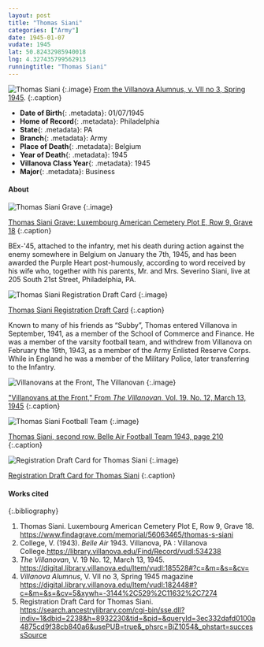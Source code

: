 ```yaml
---
layout: post
title: "Thomas Siani"
categories: ["Army"]
date: 1945-01-07
vudate: 1945
lat: 50.82432985940018
lng: 4.327435799562913
runningtitle: "Thomas Siani"
---
```


![Thomas Siani](images/SianiThomas_VillanovaAlumnus_1.jpg)
  {:.image}
[From the Villanova Alumnus, v. VII no 3, Spring 1945](https://digital.library.villanova.edu/Item/vudl:182448#?c=&m=&s=&cv=5&xywh=-3144%2C529%2C11632%2C7274).
  {:.caption}

* **Date of Birth**{: .metadata}: 01/07/1945
* **Home of Record**{: .metadata}: Philadelphia
* **State**{: .metadata}: PA
* **Branch**{: .metadata}: Army
* **Place of Death**{: .metadata}: Belgium
* **Year of Death**{: .metadata}: 1945
* **Villanova Class Year**{: .metadata}: 1945
* **Major**{: .metadata}: Business


#### About

![Thomas Siani Grave](images/SianiThomasGrave_3.jpg)
  {:.image}

[Thomas Siani Grave: Luxembourg American Cemetery Plot E, Row 9, Grave 18](https://www.findagrave.com/memorial/56063465/thomas-s-siani)
  {:.caption}

BEx-'45, attached to the infantry, met his death during action against the enemy somewhere in Belgium on January the 7th, 1945, and has been awarded the Purple Heart post-humously, according to word received by his wife who, together with his parents, Mr. and Mrs. Severino Siani, live at 205 South 21st Street, Philadelphia, PA.

![Thomas Siani Registration Draft Card](images/SianiThomas_HeadstoneInscription_2.jpg)
  {:.image}

[Thomas Siani Registration Draft Card](https://search.ancestrylibrary.com/cgi-bin/sse.dll?indiv=1&dbid=2238&h=8932230&tid=&pid=&queryId=3ec332dafd0100a4875cd9f38cb840a6&usePUB=true&_phsrc=BjZ1054&_phstart=successSource)
  {:.caption}

Known to many of his friends as “Subby”, Thomas entered Villanova in September, 1941, as a member of the School of Commerce and Finance. He was a member of the varsity football team, and withdrew from Villanova on February the 19th, 1943, as a member of the Army Enlisted Reserve Corps. While in England he was a member of the Military Police, later transferring to the Infantry.

![Villanovans at the Front, The Villanovan](images/SianiThomas_TheVillanovan_4.png)
  {:.image}

["Villanovans at the Front," From _The Villanovan_, Vol. 19. No. 12, March 13, 1945](https://digital.library.villanova.edu/Item/vudl:185528#?c=&m=&s=&cv=)
  {:.caption}

![Thomas Siani Football Team](images/SianiThomas_1943FootballBelleAir_5.jpg)
  {:.image}

[Thomas Siani, second row. Belle Air Football Team 1943, page 210](https://library.villanova.edu/Find/Record/vudl:534238)
  {:.caption}

![Registration Draft Card for Thomas Siani](images/SianiThomasRegistrationCard_6.jpg)
  {:.image}

[Registration Draft Card for Thomas Siani](https://search.ancestrylibrary.com/cgi-bin/sse.dll?indiv=1&dbid=2238&h=8932230&tid=&pid=&queryId=3ec332dafd0100a4875cd9f38cb840a6&usePUB=true&_phsrc=BjZ1054&_phstart=successSource)
  {:.caption}



#### Works cited

{:.bibliography}
1. Thomas Siani. Luxembourg American Cemetery Plot E, Row 9, Grave 18. <https://www.findagrave.com/memorial/56063465/thomas-s-siani>
2. College, V. (1943). _Belle Air_ 1943. Villanova, PA : Villanova College.<https://library.villanova.edu/Find/Record/vudl:534238>
4. _The Villanovan_, V. 19 No. 12, March 13, 1945. <https://digital.library.villanova.edu/Item/vudl:185528#?c=&m=&s=&cv=>
5. _Villanova Alumnus_, V. VII no 3, Spring 1945 magazine <https://digital.library.villanova.edu/Item/vudl:182448#?c=&m=&s=&cv=5&xywh=-3144%2C529%2C11632%2C7274>
6. Registration Draft Card for Thomas Siani. <https://search.ancestrylibrary.com/cgi-bin/sse.dll?indiv=1&dbid=2238&h=8932230&tid=&pid=&queryId=3ec332dafd0100a4875cd9f38cb840a6&usePUB=true&_phsrc=BjZ1054&_phstart=successSource>
